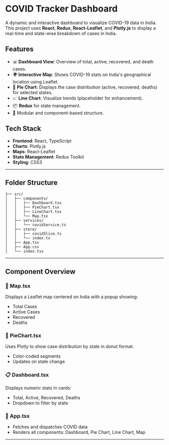# COVID Tracker Dashboard

A dynamic and interactive dashboard to visualize COVID-19 data in India. This project uses **React**, **Redux**, **React-Leaflet**, and **Plotly.js** to display a real-time and state-wise breakdown of cases in India.

## Features

- 📊 **Dashboard View**: Overview of total, active, recovered, and death cases.
- 🌍 **Interactive Map**: Shows COVID-19 stats on India's geographical location using Leaflet.
- 🥧 **Pie Chart**: Displays the case distribution (active, recovered, deaths) for selected states.
- 📈 **Line Chart**: Visualize trends (placeholder for enhancement).
- 📦 **Redux** for state management.
- 🧠 Modular and component-based structure.

## Tech Stack

- **Frontend**: React, TypeScript
- **Charts**: Plotly.js
- **Maps**: React-Leaflet
- **State Management**: Redux Toolkit
- **Styling**: CSS3

---

## Folder Structure

```
├── src/
│   ├── components/
│   │   ├── Dashboard.tsx
│   │   ├── PieChart.tsx
│   │   ├── LineChart.tsx
│   │   └── Map.tsx
│   ├── services/
│   │   └── covidService.ts
│   ├── store/
│   │   ├── covidSlice.ts
│   │   └── index.ts
│   ├── App.tsx
│   ├── App.css
│   └── index.tsx
```

---

## Component Overview

### 📍 Map.tsx
Displays a Leaflet map centered on India with a popup showing:
- Total Cases
- Active Cases
- Recovered
- Deaths

### 🥧 PieChart.tsx
Uses Plotly to show case distribution by state in donut format.
- Color-coded segments
- Updates on state change

### 📋 Dashboard.tsx
Displays numeric stats in cards:
- Total, Active, Recovered, Deaths
- Dropdown to filter by state

### 🧠 App.tsx
- Fetches and dispatches COVID data
- Renders all components: Dashboard, Pie Chart, Line Chart, Map

---




